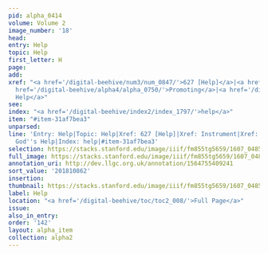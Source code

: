 ```yaml
---
pid: alpha_0414
volume: Volume 2
image_number: '18'
head:
entry: Help
topic: Help
first_letter: H
page:
add:
xref: "<a href='/digital-beehive/num3/num_0847/'>627 [Help]</a>|<a href='/digital-beehive/alpha3/alpha_0484/'>Instrument</a>|<a
  href='/digital-beehive/alpha4/alpha_0750/'>Promoting</a>|<a href='/digital-beehive/alpha2/alpha_0371/'>God's
  Help</a>"
see:
index: "<a href='/digital-beehive/index2/index_1797/'>help</a>"
item: "#item-31af7bea3"
unparsed:
line: 'Entry: Help|Topic: Help|Xref: 627 [Help]|Xref: Instrument|Xref: Promoting|Xref:
  God''s Help|Index: help|#item-31af7bea3'
selection: https://stacks.stanford.edu/image/iiif/fm855tg5659/1607_0485/678,862,3109,605/full/0/default.jpg
full_image: https://stacks.stanford.edu/image/iiif/fm855tg5659/1607_0485/full/full/0/default.jpg
annotation_uri: http://dev.llgc.org.uk/annotation/1564755409241
sort_value: '201810862'
insertion:
thumbnail: https://stacks.stanford.edu/image/iiif/fm855tg5659/1607_0485/678,862,600,180/250,/0/default.jpg
label: Help
location: "<a href='/digital-beehive/toc/toc2_008/'>Full Page</a>"
issue:
also_in_entry:
order: '142'
layout: alpha_item
collection: alpha2
---
```

